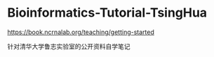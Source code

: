 # Bioinformatics-Tutorial-TsingHua
https://book.ncrnalab.org/teaching/getting-started

针对清华大学鲁志实验室的公开资料自学笔记
